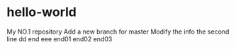 # hello-world
My NO.1 repository
Add a new branch for master
Modify the info
the second line
dd
end
eee
end01
end02
end03
